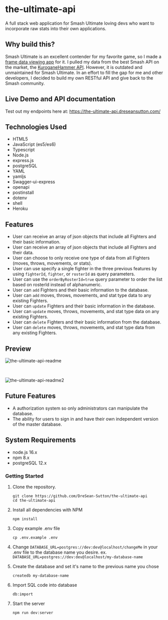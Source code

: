 # the-ultimate-api

A full stack web application for Smash Ultimate loving devs who want to incorporate raw stats into their own applications.

## Why build this?

Smash Ultimate is an excellent contender for my favorite game, so I made a [frame data viewing app](https://dresean-sutton.github.io/smashmate/) for it. I pulled my data from the best Smash API on the market, the [KuroganeHammer API](https://github.com/Frannsoft/FrannHammer). However, it is outdated and unmaintained for Smash Ultimate. In an effort to fill the gap for me and other developers, I decided to build my own RESTful API and give back to the Smash community.

## Live Demo and API documentation

Test out my endpoints here at: https://the-ultimate-api.dreseansutton.com/

## Technologies Used

- HTML5
- JavaScript (es5/es6)
- Typescript
- Node.js
- express.js
- postgreSQL
- YAML
- yamljs
- Swagger-ui-express
- openapi
- postinstall
- dotenv
- shell
- Heroku

## Features

- User can receive an array of json objects that include all Fighters and their basic information.
- User can receive an array of json objects that include all Fighters and their data.
- User can choose to only receive one type of data from all Fighters (moves, throws, movements, or stats).
- User can use specify a single fighter in the three previous features by using `fighterId`, `fighter`, or `rosterId` as query parameters.
- User can use the `orderByRosterId=true` query parameter to order the list based on rosterId instead of alphanumeric.
- User can `add` Fighters and their basic information to the database.
- User can `add` moves, throws, movements, and stat type data to any existing Fighters.
- User can `update` Fighters and their basic information in the database.
- User can `update` moves, throws, movements, and stat type data on any existing Fighters.
- User can `delete` Fighters and their basic information from the database.
- User can `delete` moves, throws, movements, and stat type data from any existing Fighters.

## Preview

![the-ultimate-api-readme](https://user-images.githubusercontent.com/90172283/166004672-0a806c1a-5bda-4f76-a2f0-89f5a510f725.gif)

</br>

![the-ultimate-api-readme2](https://user-images.githubusercontent.com/90172283/166005685-8c59f6b8-6a26-4ce1-9e48-850369b3ec51.gif)

## Future Features

- A authorization system so only administrators can manipulate the database.
- The ability for users to sign in and have their own independent version of the master database.

## System Requirements
- node.js 16.x
- npm 8.x
- postgreSQL 12.x

### Getting Started

1. Clone the repository.
    ```shell
    git clone https://github.com/DreSean-Sutton/the-ultimate-api
    cd the-ultimate-api
    ```
2. Install all dependencies with NPM
    ```shell
    npm install
    ```
3. Copy example .env file
    ```shell
    cp .env.example .env
    ```
4. Change `DATABASE_URL=postgres://dev:dev@localhost/changeMe` in your .env file to the database name you desire. ex. `DATABASE_URL=postgres://dev:dev@localhost/my-database-name`

5. Create the database and set it's name to the previous name you chose
    ```shell
    createdb my-database-name
    ```
6. Import SQL code into database
    ```shell
    db:import
    ```
7. Start the server
    ```shell
    npm run dev:server
    ```
